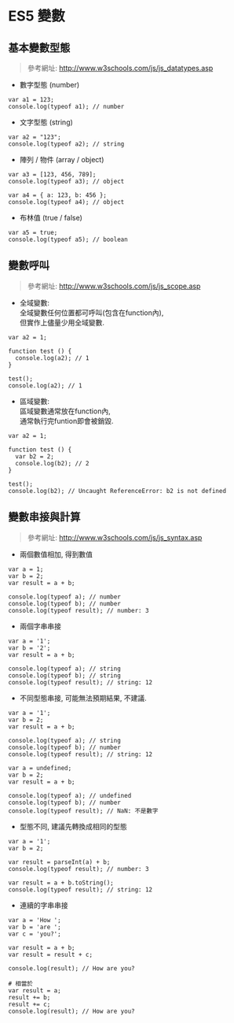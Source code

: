 # ES5 變數

## 基本變數型態

> 參考網址: http://www.w3schools.com/js/js_datatypes.asp

- 數字型態 (number)

````
var a1 = 123;
console.log(typeof a1); // number
````

- 文字型態 (string)

````
var a2 = "123";
console.log(typeof a2); // string
````

- 陣列 / 物件 (array / object)

````
var a3 = [123, 456, 789];
console.log(typeof a3); // object

var a4 = { a: 123, b: 456 };
console.log(typeof a4); // object
````
- 布林值 (true / false)

````
var a5 = true;
console.log(typeof a5); // boolean
````

## 變數呼叫

> 參考網址: http://www.w3schools.com/js/js_scope.asp

- 全域變數:  
  全域變數任何位置都可呼叫(包含在function內),  
  但實作上儘量少用全域變數.

````
var a2 = 1;

function test () {
  console.log(a2); // 1
}

test();
console.log(a2); // 1
````

- 區域變數:  
  區域變數通常放在function內,  
  通常執行完funtion即會被銷毀.

````
var a2 = 1;

function test () {
  var b2 = 2;
  console.log(b2); // 2
}

test();
console.log(b2); // Uncaught ReferenceError: b2 is not defined
````

## 變數串接與計算

> 參考網址: http://www.w3schools.com/js/js_syntax.asp

- 兩個數值相加, 得到數值

````
var a = 1;
var b = 2;
var result = a + b;

console.log(typeof a); // number
console.log(typeof b); // number
console.log(typeof result); // number: 3
````

- 兩個字串串接

````
var a = '1';
var b = '2';
var result = a + b;

console.log(typeof a); // string
console.log(typeof b); // string
console.log(typeof result); // string: 12
````

- 不同型態串接, 可能無法預期結果, 不建議.

````
var a = '1';
var b = 2;
var result = a + b;

console.log(typeof a); // string
console.log(typeof b); // number
console.log(typeof result); // string: 12

var a = undefined;
var b = 2;
var result = a + b;

console.log(typeof a); // undefined
console.log(typeof b); // number
console.log(typeof result); // NaN: 不是數字
````

- 型態不同, 建議先轉換成相同的型態

````
var a = '1';
var b = 2;

var result = parseInt(a) + b;
console.log(typeof result); // number: 3

var result = a + b.toString();
console.log(typeof result); // string: 12
````

- 連續的字串串接

````
var a = 'How ';
var b = 'are ';
var c = 'you?';

var result = a + b;
var result = result + c;

console.log(result); // How are you?

# 相當於
var result = a;
result += b;
result += c;
console.log(result); // How are you?
````